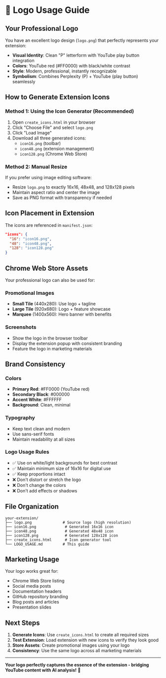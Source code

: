 # 🎨 Logo Usage Guide

## Your Professional Logo

You have an excellent logo design (`logo.png`) that perfectly represents your extension:

- **Visual Identity**: Clean "P" letterform with YouTube play button integration
- **Colors**: YouTube red (#FF0000) with black/white contrast
- **Style**: Modern, professional, instantly recognizable
- **Symbolism**: Combines Perplexity (P) + YouTube (play button) seamlessly

## How to Generate Extension Icons

### Method 1: Using the Icon Generator (Recommended)
1. Open `create_icons.html` in your browser
2. Click "Choose File" and select `logo.png`
3. Click "Load Image" 
4. Download all three generated icons:
   - `icon16.png` (toolbar)
   - `icon48.png` (extension management)
   - `icon128.png` (Chrome Web Store)

### Method 2: Manual Resize
If you prefer using image editing software:
- Resize `logo.png` to exactly 16x16, 48x48, and 128x128 pixels
- Maintain aspect ratio and center the image
- Save as PNG format with transparency if needed

## Icon Placement in Extension

The icons are referenced in `manifest.json`:
```json
"icons": {
  "16": "icon16.png",
  "48": "icon48.png", 
  "128": "icon128.png"
}
```

## Chrome Web Store Assets

Your professional logo can also be used for:

### Promotional Images
- **Small Tile** (440x280): Use logo + tagline
- **Large Tile** (920x680): Logo + feature showcase
- **Marquee** (1400x560): Hero banner with benefits

### Screenshots
- Show the logo in the browser toolbar
- Display the extension popup with consistent branding
- Feature the logo in marketing materials

## Brand Consistency

### Colors
- **Primary Red**: #FF0000 (YouTube red)
- **Secondary Black**: #000000 
- **Accent White**: #FFFFFF
- **Background**: Clean, minimal

### Typography
- Keep text clean and modern
- Use sans-serif fonts
- Maintain readability at all sizes

### Logo Usage Rules
- ✅ Use on white/light backgrounds for best contrast
- ✅ Maintain minimum size of 16x16 for digital use
- ✅ Keep proportions intact
- ❌ Don't distort or stretch the logo
- ❌ Don't change the colors
- ❌ Don't add effects or shadows

## File Organization

```
your-extension/
├── logo.png              # Source logo (high resolution)
├── icon16.png             # Generated 16x16 icon
├── icon48.png             # Generated 48x48 icon  
├── icon128.png            # Generated 128x128 icon
├── create_icons.html      # Icon generator tool
└── LOGO_USAGE.md         # This guide
```

## Marketing Usage

Your logo works great for:
- Chrome Web Store listing
- Social media posts
- Documentation headers
- GitHub repository branding
- Blog posts and articles
- Presentation slides

## Next Steps

1. **Generate Icons**: Use `create_icons.html` to create all required sizes
2. **Test Extension**: Load extension with new icons to verify they look good
3. **Store Assets**: Create promotional images using your logo
4. **Consistency**: Use the same logo across all marketing materials

---

**Your logo perfectly captures the essence of the extension - bridging YouTube content with AI analysis!** 🎯